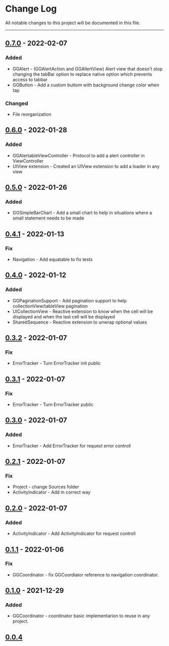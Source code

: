 # Change Log
All notable changes to this project will be documented in this file.

---

## [0.7.0](https://github.com/AnTonhoLAB/GGDevelopmentKit/releases/tag/0.6.0) - 2022-02-07
### Added
- GGAlert - (GGAlertAction and GGAllertView) Alert view that doesn't stop changing the tabBar option to replace native option which prevents access to tabbar
- GGButton - Add a custom buttom with background change color when tap

### Changed
- File reorganization

## [0.6.0](https://github.com/AnTonhoLAB/GGDevelopmentKit/releases/tag/0.6.0) - 2022-01-28
### Added
- GGAlertableViewController - Protocol to add a alert controller in ViewController
- UIView extension - Created an UIView extension to add a loader in any view

## [0.5.0](https://github.com/AnTonhoLAB/GGDevelopmentKit/releases/tag/0.5.0) - 2022-01-26
### Added
- GGSimpleBarChart - Add a small chart to help in situations where a small statement needs to be made

## [0.4.1](https://github.com/AnTonhoLAB/GGDevelopmentKit/releases/tag/0.4.1) - 2022-01-13
### Fix
- Navigation - Add equatable to fix tests 

## [0.4.0](https://github.com/AnTonhoLAB/GGDevelopmentKit/releases/tag/0.4.0) - 2022-01-12
### Added
- GGPaginationSupport - Add pagination support to help collectionView/tableView pagination
- UICollectionView - Reactive extension to know when the cell will be displayed and when the last cell will be displayed
- SharedSequence - Reactive extension to unwrap optional values

## [0.3.2](https://github.com/AnTonhoLAB/GGDevelopmentKit/releases/tag/0.3.2) - 2022-01-07
### Fix
- ErrorTracker - Turn ErrorTracker init public

## [0.3.1](https://github.com/AnTonhoLAB/GGDevelopmentKit/releases/tag/0.3.1) - 2022-01-07
### Fix
- ErrorTracker - Turn ErrorTracker public

## [0.3.0](https://github.com/AnTonhoLAB/GGDevelopmentKit/releases/tag/0.3.0) - 2022-01-07
### Added
- ErrorTracker - Add ErrorTracker for request error controll

## [0.2.1](https://github.com/AnTonhoLAB/GGDevelopmentKit/releases/tag/0.2.1) - 2022-01-07
### Fix
- Project - change Sources folder
- ActivityIndicator - Add in correct way

## [0.2.0](https://github.com/AnTonhoLAB/GGDevelopmentKit/releases/tag/0.2.0) - 2022-01-07
### Added
- ActivityIndicator - Add ActivityIndicator for request controll

## [0.1.1](https://github.com/AnTonhoLAB/GGDevelopmentKit/releases/tag/0.1.1) - 2022-01-06
### Fix
- GGCoordinator - fix GGCoordiator reference to navigation coordinator.

## [0.1.0](https://github.com/AnTonhoLAB/GGDevelopmentKit/releases/tag/0.1.0) - 2021-12-29
### Added
- GGCoordinator - coordinator basic implementarion to reuse in any project.

## [0.0.4](https://github.com/AnTonhoLAB/GGDevelopmentKit/releases/tag/0.0.4)

